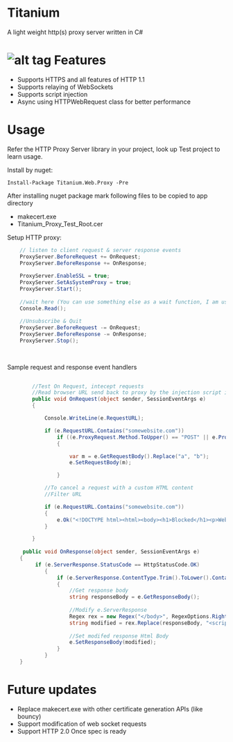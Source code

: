 Titanium
========

A light weight http(s) proxy server written in C#

![alt tag](https://raw.githubusercontent.com/titanium007/Titanium/master/Titanium.Web.Proxy.Test/Capture.PNG)
Features
========

* Supports HTTPS and all features of HTTP 1.1 
* Supports relaying of WebSockets
* Supports script injection
* Async using HTTPWebRequest class for better performance

Usage
=====

Refer the HTTP Proxy Server library in your project, look up Test project to learn usage.

Install by nuget:

    Install-Package Titanium.Web.Proxy -Pre

After installing nuget package mark following files to be copied to app directory

* makecert.exe
* Titanium_Proxy_Test_Root.cer


Setup HTTP proxy:

```csharp
	// listen to client request & server response events
    ProxyServer.BeforeRequest += OnRequest;
    ProxyServer.BeforeResponse += OnResponse;
	
	ProxyServer.EnableSSL = true;
	ProxyServer.SetAsSystemProxy = true;
	ProxyServer.Start();
	
	//wait here (You can use something else as a wait function, I am using this as a demo)
	Console.Read();
	
	//Unsubscribe & Quit
	ProxyServer.BeforeRequest -= OnRequest;
    ProxyServer.BeforeResponse -= OnResponse;
	ProxyServer.Stop();
	
	
```
Sample request and response event handlers

```csharp
		
		//Test On Request, intecept requests
        //Read browser URL send back to proxy by the injection script in OnResponse event
        public void OnRequest(object sender, SessionEventArgs e)
        {

            Console.WriteLine(e.RequestURL);

            if (e.RequestURL.Contains("somewebsite.com"))
                if ((e.ProxyRequest.Method.ToUpper() == "POST" || e.ProxyRequest.Method.ToUpper() == "PUT") && e.ProxyRequest.ContentLength > 0)
                {

                    var m = e.GetRequestBody().Replace("a", "b");
                    e.SetRequestBody(m);

                }

            //To cancel a request with a custom HTML content
            //Filter URL

            if (e.RequestURL.Contains("somewebsite.com"))
            {
                e.Ok("<!DOCTYPE html><html><body><h1>Blocked</h1><p>Website blocked.</p></body></html>");
            }

        }
	
	 public void OnResponse(object sender, SessionEventArgs e)
	{
		 if (e.ServerResponse.StatusCode == HttpStatusCode.OK)
            {
                if (e.ServerResponse.ContentType.Trim().ToLower().Contains("text/html"))
                {
                    //Get response body
                    string responseBody = e.GetResponseBody();
                   
                    //Modify e.ServerResponse
                    Regex rex = new Regex("</body>", RegexOptions.RightToLeft | RegexOptions.IgnoreCase | RegexOptions.Multiline);
                    string modified = rex.Replace(responseBody, "<script type =\"text/javascript\">alert('Response was modified by this script!');</script></body>", 1);
                    
                    //Set modifed response Html Body
                    e.SetResponseBody(modified);
                }
            }
	}
```
Future updates
============
* Replace makecert.exe with other certificate generation APIs (like bouncy)
* Support modification of web socket requests
* Support HTTP 2.0 Once spec is ready

